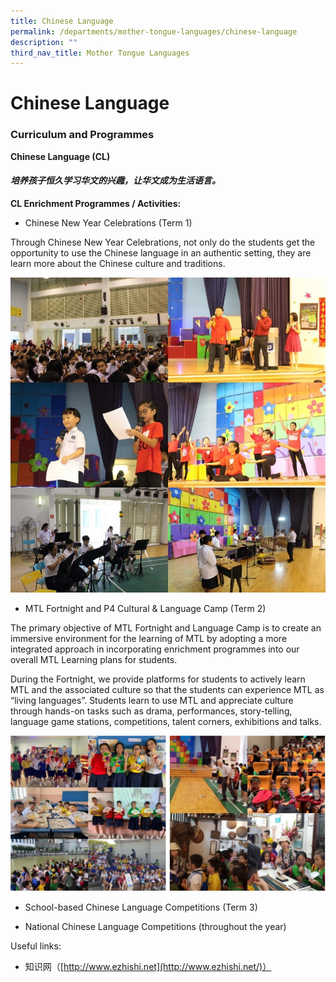 ```yaml
---
title: Chinese Language
permalink: /departments/mother-tongue-languages/chinese-language
description: ""
third_nav_title: Mother Tongue Languages
---
```

# **Chinese Language**

### Curriculum and Programmes

**Chinese Language (CL)**

#### **_培养孩子恒久学习华文的兴趣，让华文成为生活语言。_**

**CL Enrichment Programmes / Activities:**

*   Chinese New Year Celebrations (Term 1)

Through Chinese New Year Celebrations, not only do the students get the opportunity to use the Chinese language in an authentic setting, they are learn more about the Chinese culture and traditions.

![](/images/Chinese%20Programme%20Activity%20(1).jpg)

*   MTL Fortnight and P4 Cultural & Language Camp (Term 2)

The primary objective of MTL Fortnight and Language Camp is to create an immersive environment for the learning of MTL by adopting a more integrated approach in incorporating enrichment programmes into our overall MTL Learning plans for students.  

During the Fortnight, we provide platforms for students to actively learn MTL and the associated culture so that the students can experience MTL as “living languages”. Students learn to use MTL and appreciate culture through hands-on tasks such as drama, performances, story-telling, language game stations, competitions, talent corners, exhibitions and talks.

![](/images/Chinese%20Programme%20Activity%20(2).jpg)

*   School-based Chinese Language Competitions (Term 3)

*   National Chinese Language Competitions (throughout the year)

  

Useful links:

*   知识网（[http://www.ezhishi.net](http://www.ezhishi.net/)）